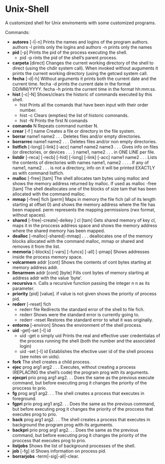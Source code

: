 # Unix-Shell
A customized shell for Unix enviroments with some customized programs.

Commands:
* **autores** [-l|-n] Prints the names and logins of the program authors. authors -l prints only the logins and authors -n prints only the names
* **pid** [-p] Prints the pid of the process executing the shell.
  * pid -p rints the pid of the shell’s parent process.
* **carpeta** [direct] Changes the current working directory of the shell to direct (using the chdir system call). When invoked without auguments it prints the current working directory (using the getcwd system call.
* **fecha** [-d|-h] Without arguments it prints both the current date and the current time. fecha -d prints the current date in the format DD/MM/YYYY. fecha -h prints the current time in the format hh:mm:ss.
* **hist** [-c|-N] Shows/clears the historic of commands executed by this shell.
  * hist Prints all the comands that have been input with their order number.
  * hist -c Clears (empties) the list of historic commands.
  * hist -N Prints the first N comands
* **comando** N Repeats command number N.
* **crear** [-f ] name Creates a file or directory in the file system.
* **borrar** name1 name2 . . . Deletes files and/or empty directories.
* **borrarrec** name1 name2 . . . Deletes files and/or non empty directories.
* **listfich** [-long] [-link] [-acc] name1 name2 name3 . . . Gives info on files (or directories, or devices . . . ) name1, name2 . . . in ONE LINE per file.
* **listdir** [-reca] [-recb] [-hid] [-long] [-link] [-acc] name1 name2 . . . Lists the contents of directories with names name1, name2 . . . . If any of name1, name2 . . . is not a directory, info on it will be printed EXACTLY as with command listfich.
* **malloc** [-free] [tam] The shell allocates tam bytes using malloc and shows the memory address returned by malloc. If used as malloc -free [tam] The shell deallocates one of the blocks of size tam that has been allocated with the command malloc.
* **mmap** [-free] fich [perm] Maps in memory the file fich (all of its length starting at offset 0) and shows the memory address where the file has been mapped. perm represents the mapping permissions (rwx format, without spaces).
* **shared** [-free|-create|-delkey ] cl [tam] Gets shared memory of key cl, maps it in the proccess address space and shows the memory address where the shared memory has been mapped.
* **dealloc** [-malloc|-shared|-mmap] . . . deallocates one of the memory blocks allocated with the command malloc, mmap or shared and removes it from the list.
* **memoria** [-blocks] [-vars] [-funcs] [-all] [-pmap] Shows addresses inside the process memory space. 
* **volcarmem** addr [cont] Shows the contents of cont bytes starting at memory address addr.
* **llenarmem** addr [cont] [byte] Fills cont bytes of memory starting at address addr with the value ’byte’.
* **recursiva** n. Calls a recursive function passing the integer n n as its parameter.
* **priority** [pid] [value]. if value is not given shows the priority of process pid.
* **rederr** [-reset] fich
  * rederr file Redirects the standard error of the shell to file fich.
  * rederr Shows were the standard error is currently going to.
  * rederr -reset Restores the standard error to what it was originally.
* **entorno** [-environ] Shows the environment of the shell process.
* **uid** -get|-set [-l] id
  * uid -get o simply uid Prints the real and effective user credentialas of the process running the shell (both the number and the associated login)
  * uid -set [-l] id Establishes the efective user id of the shell process (see notes on uids).
* **fork** The shell creates a child process.
* **ejec** prog arg1 arg2 . . . Executes, without creating a process (REPLACING the shell’s code) the program prog with its arguments.
* **ejecpri** prio prog arg1 arg2. . . Does the same as the previous execute command, but before executing prog it changes the priority of the proccess to prio.
* **fg** prog arg1 arg2. . . The shell creates a process that executes in foreground.
* **fgpri** prio prog arg1 arg2. . . Does the same as the previous command, but before executing prog it changes the priority of the proccess that executes prog to prio.
* **back** prog arg1 arg2. . . The shell creates a process that executes in background the program prog with its arguments.
* **backpri** prio prog arg1 arg2. . . Does the same as the previous command, but before executing prog it changes the priority of the proccess that executes prog to prio. 
* **listjobs** Shows the list of background processes of the shell.
* **job** [-fg] id Shows information on process pid.
* **borrarjobs** -term|-sig|-all|-clear.
